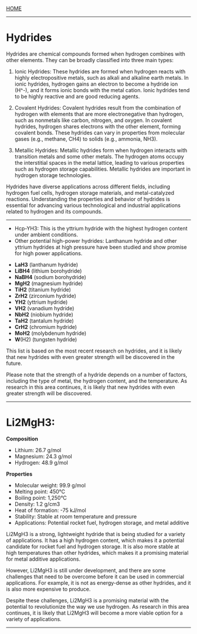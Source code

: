 [HOME](/README.md)  

----------------------

# Hydrides   

Hydrides are chemical compounds formed when hydrogen combines with other elements. They can be broadly classified into three main types:

1. Ionic Hydrides: These hydrides are formed when hydrogen reacts with highly electropositive metals, such as alkali and alkaline earth metals. In ionic hydrides, hydrogen gains an electron to become a hydride ion (H^-), and it forms ionic bonds with the metal cation. Ionic hydrides tend to be highly reactive and are good reducing agents.

2. Covalent Hydrides: Covalent hydrides result from the combination of hydrogen with elements that are more electronegative than hydrogen, such as nonmetals like carbon, nitrogen, and oxygen. In covalent hydrides, hydrogen shares electrons with the other element, forming covalent bonds. These hydrides can vary in properties from molecular gases (e.g., methane, CH4) to solids (e.g., ammonia, NH3).

3. Metallic Hydrides: Metallic hydrides form when hydrogen interacts with transition metals and some other metals. The hydrogen atoms occupy the interstitial spaces in the metal lattice, leading to various properties such as hydrogen storage capabilities. Metallic hydrides are important in hydrogen storage technologies.

Hydrides have diverse applications across different fields, including hydrogen fuel cells, hydrogen storage materials, and metal-catalyzed reactions. Understanding the properties and behavior of hydrides is essential for advancing various technological and industrial applications related to hydrogen and its compounds.

-----------------------    

- Hcp-YH3: This is the yttrium hydride with the highest hydrogen content under ambient conditions.
- Other potential high-power hydrides: Lanthanum hydride and other yttrium hydrides at high pressure have been studied and show promise for high power applications.
* **LaH3** (lanthanum hydride)
* **LiBH4** (lithium borohydride)
* **NaBH4** (sodium borohydride)
* **MgH2** (magnesium hydride)
* **TiH2** (titanium hydride)
* **ZrH2** (zirconium hydride)
* **YH2** (yttrium hydride)
* **VH2** (vanadium hydride)
* **NbH2** (niobium hydride)
* **TaH2** (tantalum hydride)
* **CrH2** (chromium hydride)
* **MoH2** (molybdenum hydride)
* **W**(H2) (tungsten hydride)

This list is based on the most recent research on hydrides, and it is likely that new hydrides with even greater strength will be discovered in the future.

Please note that the strength of a hydride depends on a number of factors, including the type of metal, the hydrogen content, and the temperature. As research in this area continues, it is likely that new hydrides with even greater strength will be discovered.

--------------------------   

# Li2MgH3:     

**Composition**

* Lithium: 26.7 g/mol
* Magnesium: 24.3 g/mol
* Hydrogen: 48.9 g/mol

**Properties**

* Molecular weight: 99.9 g/mol
* Melting point: 450°C
* Boiling point: 1,250°C
* Density: 1.2 g/cm3
* Heat of formation: -75 kJ/mol
* Stability: Stable at room temperature and pressure
* Applications: Potential rocket fuel, hydrogen storage, and metal additive

Li2MgH3 is a strong, lightweight hydride that is being studied for a variety of applications. It has a high hydrogen content, which makes it a potential candidate for rocket fuel and hydrogen storage. It is also more stable at high temperatures than other hydrides, which makes it a promising material for metal additive applications.

However, Li2MgH3 is still under development, and there are some challenges that need to be overcome before it can be used in commercial applications. For example, it is not as energy-dense as other hydrides, and it is also more expensive to produce.

Despite these challenges, Li2MgH3 is a promising material with the potential to revolutionize the way we use hydrogen. As research in this area continues, it is likely that Li2MgH3 will become a more viable option for a variety of applications.  

--------------------------------       

